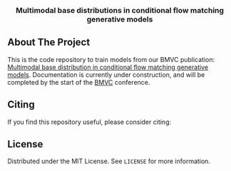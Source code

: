 <!-- PROJECT LOGO -->
<br />
<p align="center">
  <a href="https://github.com/catiaspsilva/README-template">
  </a>

  <h3 align="center">Multimodal base distributions in conditional flow matching generative models </h3>

</p>



<!-- ABOUT THE PROJECT -->
## About The Project

This is the code repository to train models from our BMVC publication: [Multimodal base distribution in conditional flow matching generative models](https://bmvc2024.org/programme/accepted_papers/). Documentation is currently under construction, and will be completed by the start of the [BMVC](https://bmvc2024.org/) conference. 
## Citing

If you find this repository useful, please consider citing:


## License

Distributed under the MIT License. See `LICENSE` for more information.



